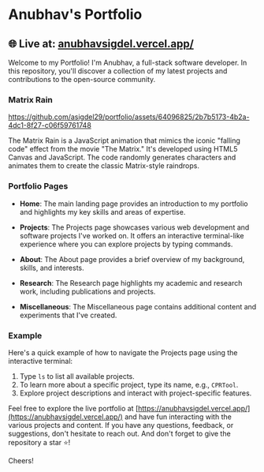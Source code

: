 # Anubhav's Portfolio

## 🌐 Live at: [anubhavsigdel.vercel.app/](https://anubhavsigdel.vercel.app/)

Welcome to my Portfolio! I'm Anubhav, a full-stack software developer. In this repository, you'll discover a collection of my latest projects and contributions to the open-source community.

### Matrix Rain
https://github.com/asigdel29/portfolio/assets/64096825/2b7b5173-4b2a-4dc1-8f27-c06f59761748



The Matrix Rain is a JavaScript animation that mimics the iconic "falling code" effect from the movie "The Matrix." It's developed using HTML5 Canvas and JavaScript. The code randomly generates characters and animates them to create the classic Matrix-style raindrops.

### Portfolio Pages

- **Home**: The main landing page provides an introduction to my portfolio and highlights my key skills and areas of expertise.

- **Projects**: The Projects page showcases various web development and software projects I've worked on. It offers an interactive terminal-like experience where you can explore projects by typing commands.

- **About**: The About page provides a brief overview of my background, skills, and interests.

- **Research**: The Research page highlights my academic and research work, including publications and projects.

- **Miscellaneous**: The Miscellaneous page contains additional content and experiments that I've created.

### Example

Here's a quick example of how to navigate the Projects page using the interactive terminal:

1. Type `ls` to list all available projects.
2. To learn more about a specific project, type its name, e.g., `CPRTool`.
3. Explore project descriptions and interact with project-specific features.

Feel free to explore the live portfolio at [https://anubhavsigdel.vercel.app/](https://anubhavsigdel.vercel.app/) and have fun interacting with the various projects and content. If you have any questions, feedback, or suggestions, don't hesitate to reach out. And don't forget to give the repository a star ⭐️!

Cheers!
